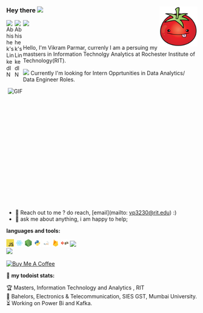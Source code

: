 ### Hey there <img src="https://media.giphy.com/media/hvRJCLFzcasrR4ia7z/giphy.gif" width="25px"> <img align="right" src="https://github.com/markiv25/markiv25/blob/main/Assets/favpng_tomato-cartoon.png" width="100px">
<a href="vp3230@rit.edu">
  <img align="left" alt="Abhishek's LinkedIN" width="22px" src="https://upload.wikimedia.org/wikipedia/commons/7/7e/Gmail_icon_%282020%29.svg" />
</a>

<a href="https://www.linkedin.com/in/vikramparmar25/">
  <img align="left" alt="Abhishek's LinkedIN" width="22px" src="https://raw.githubusercontent.com/peterthehan/peterthehan/master/assets/linkedin.svg" />
</a>


![](https://visitor-badge.glitch.me/badge?page_id=abhisheknaiidu.abhisheknaiidu)

<br />

Hello, I'm Vikram Parmar, currenly I am a persuing my mastsers in Information Technolgy Analytics at Rochester Institute of Technology(RIT).

<img src="https://img.icons8.com/external-icongeek26-linear-colour-icongeek26/64/000000/external-search-project-work-icongeek26-linear-colour-icongeek26.png"/> Currently I'm looking for Intern Opprtunities in Data Analytics/ Data Engineer Roles.

  <img align="right" alt="GIF" src="https://github.com/abhisheknaiidu/abhisheknaiidu/blob/master/code.gif?raw=true" width="500" height="320" />
  
- 💼 Reach out to me ? do reach, [email](mailto: vp3230@rit.edu) :)
- 💬 ask me about anything, i am happy to help;

**languages and tools:**  

<code><img height="20" src="https://raw.githubusercontent.com/github/explore/80688e429a7d4ef2fca1e82350fe8e3517d3494d/topics/javascript/javascript.png"></code>
<code><img height="20" src="https://raw.githubusercontent.com/github/explore/80688e429a7d4ef2fca1e82350fe8e3517d3494d/topics/react/react.png"></code>
<code><img height="20" src="https://raw.githubusercontent.com/github/explore/80688e429a7d4ef2fca1e82350fe8e3517d3494d/topics/nodejs/nodejs.png"></code>
<code><img height="20" src="https://raw.githubusercontent.com/github/explore/80688e429a7d4ef2fca1e82350fe8e3517d3494d/topics/python/python.png"></code>
<code><img height="20" src="https://raw.githubusercontent.com/github/explore/80688e429a7d4ef2fca1e82350fe8e3517d3494d/topics/mysql/mysql.png"></code>
<code><img height="20" src="https://raw.githubusercontent.com/github/explore/80688e429a7d4ef2fca1e82350fe8e3517d3494d/topics/firebase/firebase.png"></code>
<code><img height="20" src="https://raw.githubusercontent.com/github/explore/80688e429a7d4ef2fca1e82350fe8e3517d3494d/topics/git/git.png"></code>
<code><img height="20" src="https://adamlangley.com.au/wp-content/uploads/2019/12/php-logo-678x381.png"> </code>
<code><img height="20" src="https://linksinternational.com/wp-content/uploads/2020/09/Tableau-Logo-300x200.png"> </code>



<a href="https://www.buymeacoffee.com/abhisheknaiidu" target="_blank"><img src="https://cdn.buymeacoffee.com/buttons/v2/default-red.png" alt="Buy Me A Coffee" width="150" ></a>

🚧 **my todoist stats:**
<!-- TODO-IST:START -->
🏆  Masters, Information Technology and Analytics , RIT        
🌸  Bahelors, Electronics & Telecommunication, SIES GST, Mumbai University.                    
⏳  Working on Power Bi and Kafka.
<!-- TODO-IST:END -->









